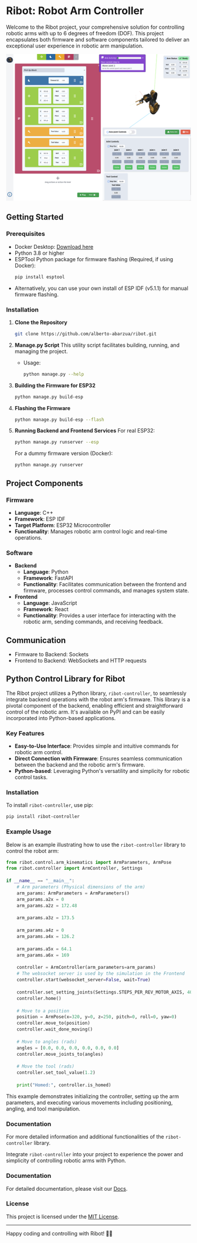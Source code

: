 # Ribot: Robot Arm Controller

Welcome to the Ribot project, your comprehensive solution for controlling robotic arms with up to 6 degrees of freedom (DOF). This project encapsulates both firmware and software components tailored to deliver an exceptional user experience in robotic arm manipulation.

![Ribot](./arm_docs/static/img/general_page.gif)

## Getting Started

### Prerequisites
- Docker Desktop: [Download here](https://www.docker.com/products/docker-desktop/)
- Python 3.8 or higher
- ESPTool Python package for firmware flashing (Required, if using Docker):
  ```bash
  pip install esptool
  ```
- Alternatively, you can use your own install of ESP IDF (v5.1.1) for manual firmware flashing.

### Installation

1. **Clone the Repository**
   ```bash
   git clone https://github.com/alberto-abarzua/ribot.git
   ```

2. **Manage.py Script**
   This utility script facilitates building, running, and managing the project.
   - Usage: 
     ```bash
     python manage.py --help
     ```

3. **Building the Firmware for ESP32**
   ```bash
   python manage.py build-esp
   ```

4. **Flashing the Firmware**
   ```bash
   python manage.py build-esp --flash
   ```

5. **Running Backend and Frontend Services**
   For real ESP32:
   ```bash
   python manage.py runserver --esp
   ```
   For a dummy firmware version (Docker):
   ```bash
   python manage.py runserver
   ```

## Project Components

### Firmware
- **Language**: C++
- **Framework**: ESP IDF
- **Target Platform**: ESP32 Microcontroller
- **Functionality**: Manages robotic arm control logic and real-time operations.

### Software
- **Backend**
  - **Language**: Python
  - **Framework**: FastAPI
  - **Functionality**: Facilitates communication between the frontend and firmware, processes control commands, and manages system state.
- **Frontend**
  - **Language**: JavaScript
  - **Framework**: React
  - **Functionality**: Provides a user interface for interacting with the robotic arm, sending commands, and receiving feedback.

## Communication
- Firmware to Backend: Sockets
- Frontend to Backend: WebSockets and HTTP requests

## Python Control Library for Ribot

The Ribot project utilizes a Python library, `ribot-controller`, to seamlessly integrate backend operations with the robot arm's firmware. This library is a pivotal component of the backend, enabling efficient and straightforward control of the robotic arm. It's available on PyPI and can be easily incorporated into Python-based applications.

### Key Features
- **Easy-to-Use Interface**: Provides simple and intuitive commands for robotic arm control.
- **Direct Connection with Firmware**: Ensures seamless communication between the backend and the robotic arm's firmware.
- **Python-based**: Leveraging Python's versatility and simplicity for robotic control tasks.

### Installation
To install `ribot-controller`, use pip:
```bash
pip install ribot-controller
```

### Example Usage
Below is an example illustrating how to use the `ribot-controller` library to control the robot arm:

```python
from ribot.control.arm_kinematics import ArmParameters, ArmPose
from ribot.controller import ArmController, Settings

if __name__ == "__main__":
    # Arm parameters (Physical dimensions of the arm)
    arm_params: ArmParameters = ArmParameters()
    arm_params.a2x = 0
    arm_params.a2z = 172.48

    arm_params.a3z = 173.5

    arm_params.a4z = 0
    arm_params.a4x = 126.2

    arm_params.a5x = 64.1
    arm_params.a6x = 169

    controller = ArmController(arm_parameters=arm_params)
    # The websocket server is used by the simulation in the Frontend
    controller.start(websocket_server=False, wait=True)

    controller.set_setting_joints(Settings.STEPS_PER_REV_MOTOR_AXIS, 400)
    controller.home()

    # Move to a position
    position = ArmPose(x=320, y=0, z=250, pitch=0, roll=0, yaw=0)
    controller.move_to(position)
    controller.wait_done_moving()

    # Move to angles (rads)
    angles = [0.0, 0.0, 0.0, 0.0, 0.0, 0.0]
    controller.move_joints_to(angles)

    # Move the tool (rads)
    controller.set_tool_value(1.2)

    print("Homed:", controller.is_homed)
```

This example demonstrates initializing the controller, setting up the arm parameters, and executing various movements including positioning, angling, and tool manipulation.

### Documentation
For more detailed information and additional functionalities of the `ribot-controller` library.

Integrate `ribot-controller` into your project to experience the power and simplicity of controlling robotic arms with Python.

### Documentation
For detailed documentation, please visit our [Docs](https://ribot.dev).


### License
This project is licensed under the [MIT License](#).

---

Happy coding and controlling with Ribot! 🤖✨
